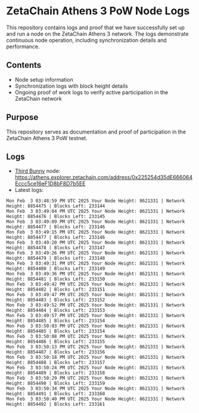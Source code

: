 # ZetaChain Athens 3 PoW Node Logs
This repository contains logs and proof that we have successfully set up and run a node on the ZetaChain Athens 3 network. The logs demonstrate continuous node operation, including synchronization details and performance.

## Contents
- Node setup information
- Synchronization logs with block height details
- Ongoing proof of work logs to verify active participation in the ZetaChain network

## Purpose
This repository serves as documentation and proof of participation in the ZetaChain Athens 3 PoW testnet.

## Logs

- [Third Bunny](https://thirdbunny.xyz/) node: https://athens.explorer.zetachain.com/address/0x225254d35dE666064Eccc5ce16eF1D8bF8D7b5EE
- Latest logs:
```
Mon Feb  3 03:48:59 PM UTC 2025 Your Node Height: 8621331 | Network Height: 8854475 | Blocks Left: 233144
Mon Feb  3 03:49:04 PM UTC 2025 Your Node Height: 8621331 | Network Height: 8854476 | Blocks Left: 233145
Mon Feb  3 03:49:09 PM UTC 2025 Your Node Height: 8621331 | Network Height: 8854477 | Blocks Left: 233146
Mon Feb  3 03:49:15 PM UTC 2025 Your Node Height: 8621331 | Network Height: 8854477 | Blocks Left: 233146
Mon Feb  3 03:49:20 PM UTC 2025 Your Node Height: 8621331 | Network Height: 8854478 | Blocks Left: 233147
Mon Feb  3 03:49:26 PM UTC 2025 Your Node Height: 8621331 | Network Height: 8854479 | Blocks Left: 233148
Mon Feb  3 03:49:31 PM UTC 2025 Your Node Height: 8621331 | Network Height: 8854480 | Blocks Left: 233149
Mon Feb  3 03:49:36 PM UTC 2025 Your Node Height: 8621331 | Network Height: 8854481 | Blocks Left: 233150
Mon Feb  3 03:49:42 PM UTC 2025 Your Node Height: 8621331 | Network Height: 8854482 | Blocks Left: 233151
Mon Feb  3 03:49:47 PM UTC 2025 Your Node Height: 8621331 | Network Height: 8854483 | Blocks Left: 233152
Mon Feb  3 03:49:52 PM UTC 2025 Your Node Height: 8621331 | Network Height: 8854484 | Blocks Left: 233153
Mon Feb  3 03:49:57 PM UTC 2025 Your Node Height: 8621331 | Network Height: 8854485 | Blocks Left: 233154
Mon Feb  3 03:50:03 PM UTC 2025 Your Node Height: 8621331 | Network Height: 8854485 | Blocks Left: 233154
Mon Feb  3 03:50:08 PM UTC 2025 Your Node Height: 8621331 | Network Height: 8854486 | Blocks Left: 233155
Mon Feb  3 03:50:13 PM UTC 2025 Your Node Height: 8621331 | Network Height: 8854487 | Blocks Left: 233156
Mon Feb  3 03:50:18 PM UTC 2025 Your Node Height: 8621331 | Network Height: 8854488 | Blocks Left: 233157
Mon Feb  3 03:50:24 PM UTC 2025 Your Node Height: 8621331 | Network Height: 8854489 | Blocks Left: 233158
Mon Feb  3 03:50:29 PM UTC 2025 Your Node Height: 8621331 | Network Height: 8854490 | Blocks Left: 233159
Mon Feb  3 03:50:34 PM UTC 2025 Your Node Height: 8621331 | Network Height: 8854491 | Blocks Left: 233160
Mon Feb  3 03:50:40 PM UTC 2025 Your Node Height: 8621331 | Network Height: 8854492 | Blocks Left: 233161
```
